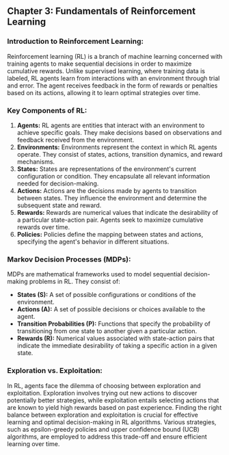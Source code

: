 ## Chapter 3: Fundamentals of Reinforcement Learning

### Introduction to Reinforcement Learning:
Reinforcement learning (RL) is a branch of machine learning concerned with training agents to make sequential decisions in order to maximize cumulative rewards. Unlike supervised learning, where training data is labeled, RL agents learn from interactions with an environment through trial and error. The agent receives feedback in the form of rewards or penalties based on its actions, allowing it to learn optimal strategies over time.

### Key Components of RL:
1. **Agents:** RL agents are entities that interact with an environment to achieve specific goals. They make decisions based on observations and feedback received from the environment.
2. **Environments:** Environments represent the context in which RL agents operate. They consist of states, actions, transition dynamics, and reward mechanisms.
3. **States:** States are representations of the environment's current configuration or condition. They encapsulate all relevant information needed for decision-making.
4. **Actions:** Actions are the decisions made by agents to transition between states. They influence the environment and determine the subsequent state and reward.
5. **Rewards:** Rewards are numerical values that indicate the desirability of a particular state-action pair. Agents seek to maximize cumulative rewards over time.
6. **Policies:** Policies define the mapping between states and actions, specifying the agent's behavior in different situations.

### Markov Decision Processes (MDPs):
MDPs are mathematical frameworks used to model sequential decision-making problems in RL. They consist of:
- **States (S):** A set of possible configurations or conditions of the environment.
- **Actions (A):** A set of possible decisions or choices available to the agent.
- **Transition Probabilities (P):** Functions that specify the probability of transitioning from one state to another given a particular action.
- **Rewards (R):** Numerical values associated with state-action pairs that indicate the immediate desirability of taking a specific action in a given state.

### Exploration vs. Exploitation:
In RL, agents face the dilemma of choosing between exploration and exploitation. Exploration involves trying out new actions to discover potentially better strategies, while exploitation entails selecting actions that are known to yield high rewards based on past experience. Finding the right balance between exploration and exploitation is crucial for effective learning and optimal decision-making in RL algorithms. Various strategies, such as epsilon-greedy policies and upper confidence bound (UCB) algorithms, are employed to address this trade-off and ensure efficient learning over time.
